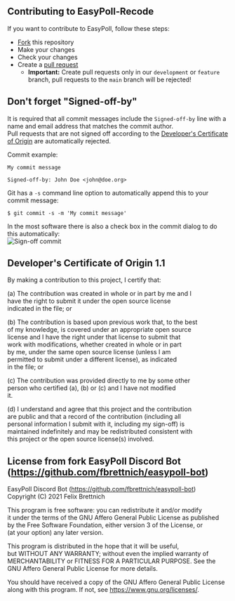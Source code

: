 ## Contributing to EasyPoll-Recode
If you want to contribute to EasyPoll, follow these steps:
- [Fork](https://github.com/newspicel/easypoll-bot/fork) this repository
- Make your changes
- Check your changes
- Create a [pull request](https://github.com/newspicel/easypoll-bot/pulls)
    - **Important:** Create pull requests only in our `development` or `feature` branch, pull requests to the `main` branch will be rejected!

## Don't forget "Signed-off-by"
It is required that all commit messages include the `Signed-off-by` line with a name and email address that matches the commit author.  
Pull requests that are not signed off according to the [Developer's Certificate of Origin](#developers-certificate-of-origin-11) are automatically rejected.

Commit example:
```GIT
My commit message

Signed-off-by: John Doe <john@doe.org>
```

Git has a `-s` command line option to automatically append this to your commit message:
```GIT
$ git commit -s -m 'My commit message'
```

In the most software there is also a check box in the commit dialog to do this automatically:  
![Sign-off commit](https://user-images.githubusercontent.com/42101045/128528321-bca2b734-5b68-434e-bbbf-324e43fab386.png)

## Developer's Certificate of Origin 1.1

By making a contribution to this project, I certify that:  

(a) The contribution was created in whole or in part by me and I  
have the right to submit it under the open source license  
indicated in the file; or  

(b) The contribution is based upon previous work that, to the best  
of my knowledge, is covered under an appropriate open source  
license and I have the right under that license to submit that  
work with modifications, whether created in whole or in part  
by me, under the same open source license (unless I am  
permitted to submit under a different license), as indicated  
in the file; or  

(c) The contribution was provided directly to me by some other  
person who certified (a), (b) or (c) and I have not modified  
it.

(d) I understand and agree that this project and the contribution  
are public and that a record of the contribution (including all  
personal information I submit with it, including my sign-off) is  
maintained indefinitely and may be redistributed consistent with  
this project or the open source license(s) involved.

## License from fork EasyPoll Discord Bot (https://github.com/fbrettnich/easypoll-bot)
EasyPoll Discord Bot (https://github.com/fbrettnich/easypoll-bot)  
Copyright (C) 2021  Felix Brettnich  

This program is free software: you can redistribute it and/or modify  
it under the terms of the GNU Affero General Public License as published  
by the Free Software Foundation, either version 3 of the License, or  
(at your option) any later version.  

This program is distributed in the hope that it will be useful,  
but WITHOUT ANY WARRANTY; without even the implied warranty of  
MERCHANTABILITY or FITNESS FOR A PARTICULAR PURPOSE.  See the  
GNU Affero General Public License for more details.  

You should have received a copy of the GNU Affero General Public License  
along with this program.  If not, see <https://www.gnu.org/licenses/>.

